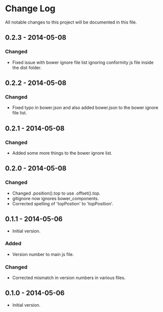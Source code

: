 # Change Log
All notable changes to this project will be documented in this file.

## 0.2.3 - 2014-05-08
### Changed
- Fixed issue with bower ignore file list ignoring conformity js file inside the dist folder.

## 0.2.2 - 2014-05-08
### Changed
- Fixed typo in bower.json and also added bower.json to the bower ignore file list.

## 0.2.1 - 2014-05-08
### Changed
- Added some more things to the bower ignore list.

## 0.2.0 - 2014-05-08
### Changed
- Changed .position().top to use .offset().top.
- gitignore now ignores bower_components.
- Corrected spelling of 'topPostion' to 'topPosition'.

## 0.1.1 - 2014-05-06
- Initial version.

### Added
- Version number to main js file.

### Changed
- Corrected mismatch in version numbers in various files.

## 0.1.0 - 2014-05-06
- Initial version.
